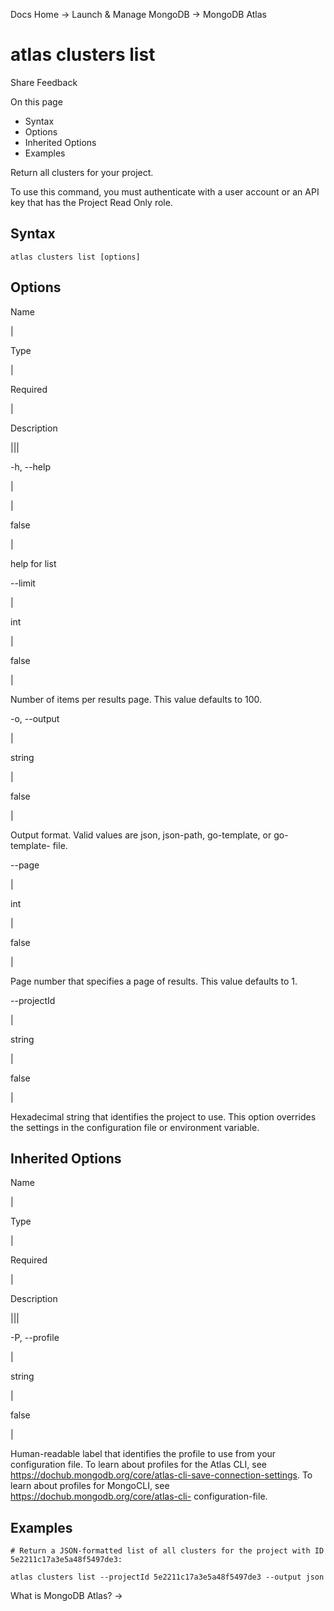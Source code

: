 Docs Home → Launch & Manage MongoDB → MongoDB Atlas

# atlas clusters list

Share Feedback

On this page

  * Syntax
  * Options
  * Inherited Options
  * Examples

Return all clusters for your project.

To use this command, you must authenticate with a user account or an API key
that has the Project Read Only role.

## Syntax

    
    
    atlas clusters list [options]  
      
  
## Options

Name

|

Type

|

Required

|

Description  
  
|||  
  
-h, --help

|

|

false

|

help for list  
  
\--limit

|

int

|

false

|

Number of items per results page. This value defaults to 100.  
  
-o, --output

|

string

|

false

|

Output format. Valid values are json, json-path, go-template, or go-template-
file.  
  
\--page

|

int

|

false

|

Page number that specifies a page of results. This value defaults to 1.  
  
\--projectId

|

string

|

false

|

Hexadecimal string that identifies the project to use. This option overrides
the settings in the configuration file or environment variable.  
  
## Inherited Options

Name

|

Type

|

Required

|

Description  
  
|||  
  
-P, --profile

|

string

|

false

|

Human-readable label that identifies the profile to use from your
configuration file. To learn about profiles for the Atlas CLI, see
https://dochub.mongodb.org/core/atlas-cli-save-connection-settings. To learn
about profiles for MongoCLI, see https://dochub.mongodb.org/core/atlas-cli-
configuration-file.  
  
## Examples

    
    
    # Return a JSON-formatted list of all clusters for the project with ID 5e2211c17a3e5a48f5497de3:  
      
    atlas clusters list --projectId 5e2211c17a3e5a48f5497de3 --output json  
  
What is MongoDB Atlas? →

